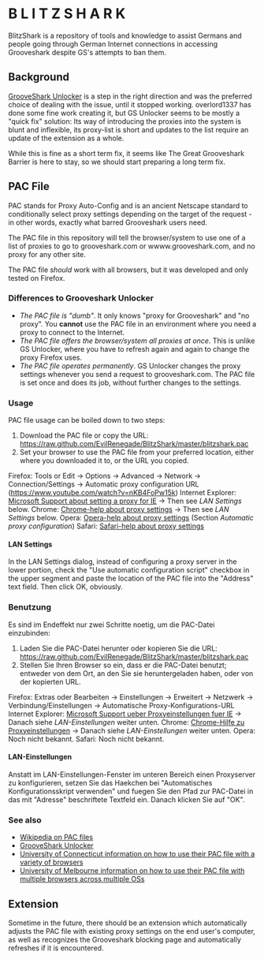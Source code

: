 # B L I T Z S H A R K #
BlitzShark is a repository of tools and knowledge to assist Germans and people
going through German Internet connections in accessing Grooveshark despite GS's
attempts to ban them.

## Background ##
[GrooveShark Unlocker](https://addons.mozilla.org/de/firefox/addon/grooveshark-unlocker/) is a step in the right direction and was the preferred choice of dealing with the issue,
until it stopped working. overlord1337 has done some fine work creating it, but
GS Unlocker seems to be mostly a "quick fix" solution: Its way of introducing the
proxies into the system is blunt and inflexible, its proxy-list is short and updates
to the list require an update of the extension as a whole.

While this is fine as a short term fix, it seems like The Great Grooveshark Barrier
is here to stay, so we should start preparing a long term fix.

## PAC File ##
PAC stands for Proxy Auto-Config and is an ancient Netscape standard to conditionally
select proxy settings depending on the target of the request - in other words,
exactly what barred Grooveshark users need.

The PAC file in this repository will tell the browser/system to use one of a list
of proxies to go to grooveshark.com or wwww.grooveshark.com, and no proxy for any
other site.

The PAC file _should_ work with all browsers, but it was developed and only tested
on Firefox.

### Differences to Grooveshark Unlocker ###
- _The PAC file is "dumb"_. It only knows "proxy for Grooveshark" and "no proxy".
  You __cannot__ use the PAC file in an environment where you need a proxy to
  connect to the Internet.
- _The PAC file offers the browser/system all proxies at once_.
  This is unlike GS Unlocker, where you have to refresh again and again to change
  the proxy Firefox uses.
- _The PAC file operates permanently_. GS Unlocker changes the proxy settings
  whenever you send a request to grooveshark.com. The PAC file is set once and
  does its job, without further changes to the settings.

### Usage ###
PAC file usage can be boiled down to two steps:
1. Download the PAC file or copy the URL: https://raw.github.com/EvilRenegade/BlitzShark/master/blitzshark.pac
2. Set your browser to use the PAC file from your preferred location, either where
   you downloaded it to, or the URL you copied.

Firefox: Tools or Edit -> Options -> Advanced -> Network -> Connection/Settings -> Automatic proxy configuration URL (https://www.youtube.com/watch?v=nKB4FoPw15k)
Internet Explorer: [Microsoft Support about setting a proxy for IE](http://support.microsoft.com/kb/135982) -> Then see _LAN Settings_ below.
Chrome: [Chrome-help about proxy settings](https://support.google.com/chrome/bin/answer.py?hl=en&answer=96815) -> Then see _LAN Settings_ below.
Opera: [Opera-help about proxy settings](http://www.opera.com/support/kb/view/332/) (Section _Automatic proxy configuration_)
Safari: [Safari-help about proxy settings](http://docs.info.apple.com/article.html?path=Safari/5.0/en/9299.html)

#### LAN Settings ####
In the LAN Settings dialog, instead of configuring a proxy server in the lower portion,
check the "Use automatic configuration script" checkbox in the upper segment and
paste the location of the PAC file into the "Address" text field. Then click OK, obviously.

### Benutzung ###
Es sind im Endeffekt nur zwei Schritte noetig, um die PAC-Datei einzubinden:
1. Laden Sie die PAC-Datei herunter oder kopieren Sie die URL: https://raw.github.com/EvilRenegade/BlitzShark/master/blitzshark.pac
2. Stellen Sie Ihren Browser so ein, dass er die PAC-Datei benutzt; entweder von
   dem Ort, an den Sie sie heruntergeladen haben, oder von der kopierten URL.

Firefox: Extras oder Bearbeiten -> Einstellungen -> Erweitert -> Netzwerk -> Verbindung/Einstellungen -> Automatische Proxy-Konfigurations-URL
Internet Explorer: [Microsoft Support ueber Proxyeinstellungen fuer IE](http://support.microsoft.com/kb/135982/de-de) -> Danach siehe _LAN-Einstellungen_ weiter unten.
Chrome: [Chrome-Hilfe zu Proxyeinstellungen](https://support.google.com/chrome/bin/answer.py?hl=de&answer=96815) -> Danach siehe _LAN-Einstellungen_ weiter unten.
Opera: Noch nicht bekannt.
Safari: Noch nicht bekannt.

#### LAN-Einstellungen ####
Anstatt im LAN-Einstellungen-Fenster im unteren Bereich einen Proxyserver zu konfigurieren, 
setzen Sie das Haekchen bei "Automatisches Konfigurationsskript verwenden" und fuegen
Sie den Pfad zur PAC-Datei in das mit "Adresse" beschriftete Textfeld ein. Danach klicken Sie auf "OK".

### See also ###
- [Wikipedia on PAC files](https://en.wikipedia.org/wiki/Proxy_auto-config)
- [GrooveShark Unlocker](https://addons.mozilla.org/de/firefox/addon/grooveshark-unlocker/)
- [University of Connecticut information on how to use their PAC file with a variety of browsers](http://www.helpdesk.uconn.edu/trouble/proxy/autoprox.html)
- [University of Melbourne information on how to use their PAC file with multiple browsers across multiple OSs](http://www.its.unimelb.edu.au/support/networks/proxy)

## Extension ##
Sometime in the future, there should be an extension which automatically adjusts
the PAC file with existing proxy settings on the end user's computer, as well as
recognizes the Grooveshark blocking page and automatically refreshes if it is
encountered.